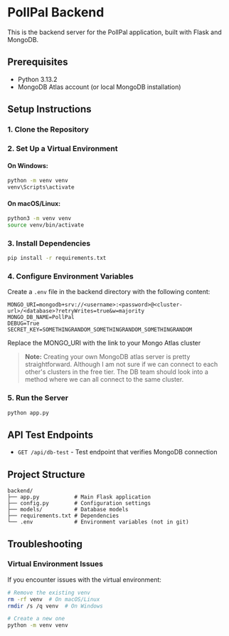 # PollPal Backend

This is the backend server for the PollPal application, built with Flask and MongoDB.

## Prerequisites

- Python 3.13.2
- MongoDB Atlas account (or local MongoDB installation)

## Setup Instructions

### 1. Clone the Repository

### 2. Set Up a Virtual Environment

#### On Windows:
```bash
python -m venv venv
venv\Scripts\activate
```

#### On macOS/Linux:
```bash
python3 -m venv venv
source venv/bin/activate
```

### 3. Install Dependencies

```bash
pip install -r requirements.txt
```

### 4. Configure Environment Variables

Create a `.env` file in the backend directory with the following content:

```
MONGO_URI=mongodb+srv://<username>:<password>@<cluster-url>/<database>?retryWrites=true&w=majority
MONGO_DB_NAME=PollPal
DEBUG=True
SECRET_KEY=SOMETHINGRANDOM_SOMETHINGRANDOM_SOMETHINGRANDOM
```

Replace the MONGO_URI with the link to your Mongo Atlas cluster

> **Note:** Creating your own MongoDB atlas server is pretty straightforward. Although I am not sure if we can connect to each other's clusters in the free tier. The DB team should look into a method where we can all connect to the same cluster. 

### 5. Run the Server

```bash
python app.py
```
## API Test Endpoints
- `GET /api/db-test` - Test endpoint that verifies MongoDB connection

## Project Structure

```
backend/
├── app.py           # Main Flask application
├── config.py        # Configuration settings
├── models/          # Database models
├── requirements.txt # Dependencies
└── .env             # Environment variables (not in git)
```

## Troubleshooting

### Virtual Environment Issues

If you encounter issues with the virtual environment:

```bash
# Remove the existing venv
rm -rf venv  # On macOS/Linux
rmdir /s /q venv  # On Windows

# Create a new one
python -m venv venv
```

